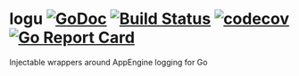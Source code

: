 # logu [![GoDoc](https://godoc.org/github.com/clavoie/logu?status.svg)](http://godoc.org/github.com/clavoie/logu) [![Build Status](https://travis-ci.org/clavoie/logu.svg?branch=master)](https://travis-ci.org/clavoie/logu) [![codecov](https://codecov.io/gh/clavoie/logu/branch/master/graph/badge.svg)](https://codecov.io/gh/clavoie/logu) [![Go Report Card](https://goreportcard.com/badge/github.com/clavoie/logu)](https://goreportcard.com/report/github.com/clavoie/logu)
Injectable wrappers around AppEngine logging for Go
